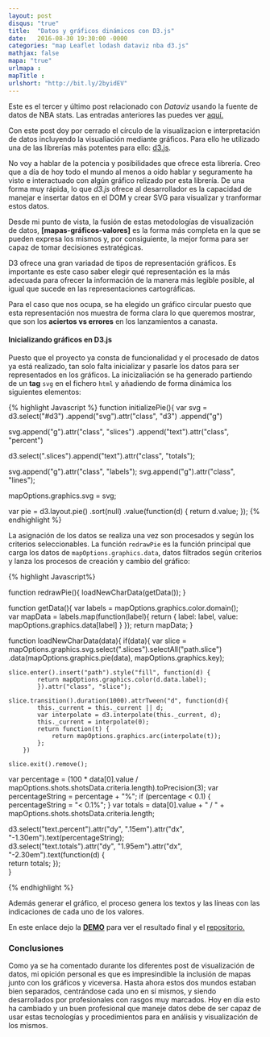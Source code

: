 ```yaml
---
layout: post
disqus: "true"
title:  "Datos y gráficos dinámicos con D3.js"
date:   2016-08-30 19:30:00 -0000
categories: "map Leaflet lodash dataviz nba d3.js"
mathjax: false
mapa: "true"
urlmapa :  
mapTitle :
urlshort: "http://bit.ly/2byidEV"
---
```


Este es el tercer y último post relacionado con *Dataviz* usando la fuente de datos de NBA stats. Las entradas anteriores las puedes ver [aquí.](http://ccabanes.github.io/map/leaflet/lodash/dataviz/nba/2016/05/20/Shot-NBA-map/)

Con este post doy por cerrado el círculo de la visualizacion e interpretación de datos incluyendo la visualiación mediante gráficos.
Para ello he utilizado una de las librerías más potentes para ello: [d3.js](htttp://d3js.org).

No voy a hablar de la potencia y posibilidades que ofrece esta librería. Creo que a día de hoy todo el mundo al menos a oido hablar y seguramente ha visto e interactuado con algún gráfico relizado por esta librería.
De una forma muy rápida, lo que *d3.js* ofrece al desarrollador es la capacidad de manejar e insertar datos en el DOM y crear SVG para visualizar y tranformar estos datos.

Desde mi punto de vista, la fusión de estas metodologías de visualización de datos, **[mapas-gráficos-valores]** es la forma más completa en la que se pueden expresa los mismos y, por consiguiente, la mejor forma para ser capaz de tomar decisiones estratégicas.

D3 ofrece una gran variadad de tipos de representación gráficos. Es importante es este caso saber elegir qué representación es la más adecuada para ofrecer la información de la manera más legible posible, al igual que sucede en las representaciones cartográficas.

Para el caso que nos ocupa, se ha elegido un gráfico circular puesto que esta representación nos muestra de forma clara lo que queremos mostrar, que son los **aciertos vs errores** en los lanzamientos a canasta.

#### Inicializando gráficos en D3.js
Puesto que el proyecto ya consta de funcionalidad y el procesado de datos ya está realizado, tan solo falta inicializar y pasarle los datos para ser representados en los gráficos. La inicizaliación se ha generado partiendo de un  **tag** ```svg``` en el fichero ```html``` y añadiendo de forma dinámica los siguientes elementos:

{% highlight Javascript %}
function initializePie(){
var svg = d3.select("#d3")
    .append("svg").attr("class", "d3")
    .append("g")

svg.append("g").attr("class", "slices")
    .append("text").attr("class", "percent")

d3.select(".slices").append("text").attr("class", "totals");

svg.append("g").attr("class", "labels");
svg.append("g").attr("class", "lines");

mapOptions.graphics.svg = svg;

var pie = d3.layout.pie()
    .sort(null)
    .value(function(d) {
        return d.value;
    });
{% endhighlight %}

La asignación de los datos se realiza una vez son procesados y según los criterios seleccionables. La función ``` redrawPie ``` es la función principal que carga los datos de ```mapOptions.graphics.data```, datos filtrados según criterios y lanza los procesos de creación y cambio del gráfico:

{% highlight Javascript%}

function redrawPie(){
    loadNewCharData(getData());
}

function getData(){
    var labels = mapOptions.graphics.color.domain();    
    var mapData = labels.map(function(label){
		return { label: label, value: mapOptions.graphics.data[label] }
	});
    return mapData;
}

function loadNewCharData(data){
  if(data){
	var slice = mapOptions.graphics.svg.select(".slices").selectAll("path.slice")
		.data(mapOptions.graphics.pie(data), mapOptions.graphics.key);

	slice.enter().insert("path").style("fill", function(d) {
            return mapOptions.graphics.color(d.data.label);
            }).attr("class", "slice");

	slice.transition().duration(1000).attrTween("d", function(d){
			this._current = this._current || d;
			var interpolate = d3.interpolate(this._current, d);
			this._current = interpolate(0);
			return function(t) {
				return mapOptions.graphics.arc(interpolate(t));
			};
		})

	slice.exit().remove();

  var percentage = (100 * data[0].value / mapOptions.shots.shotsData.criteria.length).toPrecision(3);
  var percentageString = percentage + "%";
  if (percentage < 0.1) {
      percentageString = "< 0.1%";
  }
  var totals = data[0].value + " / " + mapOptions.shots.shotsData.criteria.length;

  d3.select("text.percent").attr("dy", ".15em").attr("dx", "-1.30em").text(percentageString);   
  d3.select("text.totals").attr("dy", "1.95em").attr("dx", "-2.30em").text(function(d) {                        
			return totals;
		});  
  }

{% endhighlight %}

Además generar el gráfico, el proceso genera los textos y las líneas con las indicaciones de cada uno de los valores.

En este enlace dejo la **[DEMO](http://ccabanes.github.io/map-demos/nba/nba_d3.html)** para ver el resultado final y el [repositorio.](https://github.com/ccabanes/map-demos/tree/master/nba)

### Conclusiones
Como ya se ha comentado durante los diferentes post de visualización de datos, mi opición personal es que es impresindible la inclusión de mapas junto con los gráficos y viceversa. Hasta ahora estos dos mundos estaban bien separados, centrándose cada uno en sí mismos, y siendo desarrollados por profesionales con rasgos muy marcados. Hoy en día esto ha cambiado y un buen profesional que maneje datos debe de ser capaz de usar estas tecnologías y procedimientos para en análisis y visualización de los mismos.
